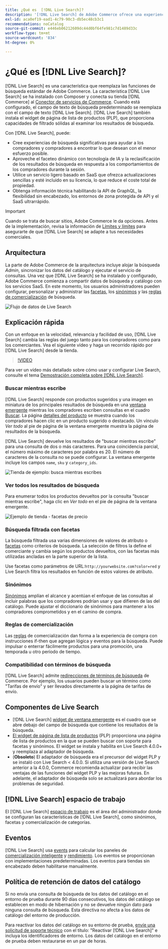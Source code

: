 ```yaml
---
title: ¿Qué es  [!DNL Live Search]?
description: '[!DNL Live Search] de Adobe Commerce ofrece una experiencia de búsqueda rápida, relevante e intuitiva.'
exl-id: aca0ef19-ead1-4c79-90c3-db5ec48cb3c1
recommendations: noCatalog
source-git-commit: e446eb06212609dc44d0bf64fe981c7d1489d33c
workflow-type: tm+mt
source-wordcount: '834'
ht-degree: 0%

---
```


# ¿Qué es [!DNL Live Search]?

[!DNL Live Search] es una característica que reemplaza las funciones de búsqueda estándar de Adobe Commerce. La característica [!DNL Live Search] se ha instalado con Composer y conecta su tienda [!DNL Commerce] al [Conector de servicios de Commerce](../landing/saas.md). Cuando está configurado, el campo de texto de búsqueda predeterminado se reemplaza con el campo de texto [!DNL Live Search]. [!DNL Live Search] también instala el widget de página de lista de productos (PLP), que proporciona capacidades de filtrado sólidas al examinar los resultados de búsqueda.

Con [!DNL Live Search], puede:

- Cree experiencias de búsqueda significativas para ayudar a los compradores y compradores a encontrar lo que desean con el menor esfuerzo posible.
- Aproveche el faceteo dinámico con tecnología de IA y la reclasificación de los resultados de búsqueda en respuesta a los comportamientos de los compradores durante la sesión.
- Utilice un servicio ligero basado en SaaS que ofrezca actualizaciones sencillas y esté incluido en su licencia, lo que reduce el coste total de propiedad.
- Obtenga información técnica habilitando la API de GraphQL, la flexibilidad sin encabezado, los entornos de zona protegida de API y el SaaS ultrarrápido.

>[!IMPORTANT]
>
>Cuando se trata de buscar sitios, Adobe Commerce le da opciones. Antes de la implementación, revisa la información de [Límites y límites](boundaries-limits.md) para asegurarte de que [!DNL Live Search] se adapte a tus necesidades comerciales.

## Arquitectura

La parte de Adobe Commerce de la arquitectura incluye alojar la búsqueda *Admin*, sincronizar los datos del catálogo y ejecutar el servicio de consultas. Una vez que [!DNL Live Search] se ha instalado y configurado, Adobe Commerce comienza a compartir datos de búsqueda y catálogo con los servicios SaaS. En este momento, los usuarios administradores pueden configurar, personalizar y administrar las [facetas](facets.md), los [sinónimos](synonyms.md) y las [reglas de comercialización](category-merch.md) de búsqueda.

![Flujo de datos de Live Search](assets/ls-cs-data-flow.png)

## Explicación rápida

Con un enfoque en la velocidad, relevancia y facilidad de uso, [!DNL Live Search] cambia las reglas del juego tanto para los compradores como para los comerciantes. Vea el siguiente vídeo y haga un recorrido rápido por [!DNL Live Search] desde la tienda.

>[!VIDEO](https://video.tv.adobe.com/v/3418797?learn=on)

Para ver un vídeo más detallado sobre cómo usar y configurar Live Search, consulte el tema [Demostración completa sobre [!DNL Live Search]](https://experienceleague.adobe.com/en/docs/commerce-learn/tutorials/getting-started/capabilities/live-search-full-demonstration).

### Buscar mientras escribe

[!DNL Live Search] responde con productos sugeridos y una imagen en miniatura de los principales resultados de búsqueda en una [ventana emergente](storefront-popover.md) mientras los compradores escriben consultas en el cuadro [Buscar](https://experienceleague.adobe.com/en/docs/commerce-admin/catalog/catalog/search/search). La página [detalles del producto](https://experienceleague.adobe.com/en/docs/commerce-admin/start/storefront/storefront) se muestra cuando los compradores hacen clic en un producto sugerido o destacado. Un vínculo _Ver todo_ al pie de página de la ventana emergente muestra la página de resultados de la búsqueda.

[!DNL Live Search] devuelve los resultados de &quot;buscar mientras escribe&quot; para una consulta de dos o más caracteres. Para una coincidencia parcial, el número máximo de caracteres por palabra es 20. El número de caracteres de la consulta no se puede configurar. La ventana emergente incluye los campos `name`, `sku` y `category_ids`.

![Tienda de ejemplo: busca mientras escribes](assets/storefront-search-as-you-type.png)

### Ver todos los resultados de búsqueda

Para enumerar todos los productos devueltos por la consulta &quot;buscar mientras escribe&quot;, haga clic en _Ver todo_ en el pie de página de la ventana emergente.

![Ejemplo de tienda - facetas de precio](assets/storefront-view-all-search-results.png)

### Búsqueda filtrada con facetas

La búsqueda filtrada usa varias dimensiones de valores de atributo o [facetas](facets.md) como criterios de búsqueda. La selección de filtros la define el comerciante y cambia según los productos devueltos, con las facetas más utilizadas ancladas en la parte superior de la lista.

Use facetas como parámetros de URL:`http://yourwebsite.com?color=red` y Live Search filtra los resultados en función de estos valores de atributo.

### Sinónimos

[Sinónimos](synonyms.md) amplían el alcance y acentúan el enfoque de las consultas al incluir palabras que los compradores podrían usar y que difieren de las del catálogo. Puede ajustar el diccionario de sinónimos para mantener a los compradores comprometidos y en el camino de compra.

### Reglas de comercialización

Las [reglas](rules.md) de comercialización dan forma a la experiencia de compra con instrucciones if-then que agregan lógica y eventos para la búsqueda. Puede impulsar o enterrar fácilmente productos para una promoción, una temporada u otro período de tiempo.

### Compatibilidad con términos de búsqueda

[!DNL Live Search] admite [redirecciones de términos de búsqueda](https://experienceleague.adobe.com/en/docs/commerce-admin/catalog/catalog/search/search-terms) de Commerce. Por ejemplo, los usuarios pueden buscar un término como &quot;Tarifas de envío&quot; y ser llevados directamente a la página de tarifas de envío.

## Componentes de Live Search

- [!DNL Live Search] [widget de ventana emergente](storefront-popover.md) es el cuadro que se abre debajo del campo de búsqueda que contiene los resultados de la búsqueda.
- [El widget de página de lista de productos](plp-styling.md) (PLP) proporciona una página de lista de productos en la que se pueden buscar con soporte para facetas y sinónimos. El widget se instala y habilita en Live Search 4.0.0+ y reemplaza al adaptador de búsqueda.
- (**Obsoleto**) El adaptador de búsqueda era el precursor del widget PLP y se instaló con Live Search &lt; 4.0.0. Si utiliza una versión de Live Search anterior a la 4.0.0, Commerce recomienda actualizar para recibir las ventajas de las funciones del widget PLP y las mejoras futuras. En adelante, el adaptador de búsqueda solo se actualizará para abordar los problemas de seguridad.

## [!DNL Live Search] espacio de trabajo

El [!DNL Live Search] [espacio de trabajo](workspace.md) es el área del administrador donde se configuran las características de [!DNL Live Search], como sinónimos, facetas y comercialización de categorías.

## Eventos

[!DNL Live Search] usa [events](events.md) para calcular los paneles de [comercialización inteligente](category-merch.md) y [rendimiento](performance.md). Los eventos se proporcionan con implementaciones predeterminadas. Los eventos para tiendas sin encabezado deben habilitarse manualmente.

## Política de retención de datos del catálogo

Si no envía una consulta de búsqueda de los datos del catálogo en el entorno de prueba durante 90 días consecutivos, los datos del catálogo se establecen en modo de hibernación y no se devuelve ningún dato para ninguna consulta de búsqueda. Esta directiva no afecta a los datos de catálogo del entorno de producción.

Para reactivar los datos del catálogo en su entorno de prueba, [envíe una solicitud de soporte técnico](https://experienceleague.adobe.com/en/docs/commerce-knowledge-base/kb/help-center-guide/magento-help-center-user-guide#experience-league-start-page) con el título: &quot;Reactivar [!DNL Live Search]&quot; e incluya los identificadores de entorno. Los datos del catálogo en el entorno de prueba deben restaurarse en un par de horas.
